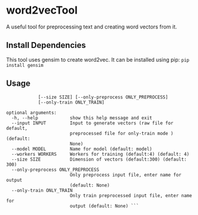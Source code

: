 # word2vecTool
A useful tool for preprocessing text  and creating word vectors from it.


## Install Dependencies
This tool uses gensim to create word2vec. It can be installed using pip:
```pip install gensim```

## Usage
```usage: x.py [-h] --input INPUT [--model MODEL] [--workers WORKERS]
            [--size SIZE] [--only-preprocess ONLY_PREPROCESS]
            [--only-train ONLY_TRAIN]

optional arguments:
  -h, --help            show this help message and exit
  --input INPUT         Input to generate vectors (raw file for default,
                        preprocessed file for only-train mode ) (default:
                        None)
  --model MODEL         Name for model (default: model)
  --workers WORKERS     Workers for training (default:4) (default: 4)
  --size SIZE           Dimension of vectors (default:300) (default: 300)
  --only-preprocess ONLY_PREPROCESS
                        Only preprocess input file, enter name for output
                        (default: None)
  --only-train ONLY_TRAIN
                        Only train preprocessed input file, enter name for
                        output (default: None) ```
